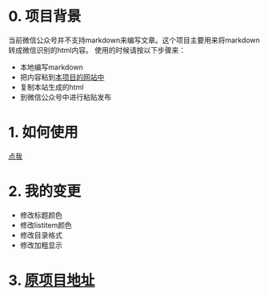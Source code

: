 # 0. 项目背景
当前微信公众号并不支持markdown来编写文章。这个项目主要用来将markdown转成微信识别的html内容。
使用的时候请按以下步骤来：
- 本地编写markdown
- 把内容粘到[本项目的网站中](http://htmlpreview.github.io/?https://github.com/double12gzh/m2w-transform/blob/master/index.html)
- 复制本站生成的html
- 到微信公众号中进行粘贴发布

# 1. 如何使用
[点我](http://htmlpreview.github.io/?https://github.com/double12gzh/m2w-transform/blob/master/index.html)

# 2. 我的变更
- 修改标题颜色
- 修改listitem颜色
- 修改目录格式
- 修改加粗显示

# 3. [原项目地址](https://github.com/wangduanduan/m2w-transform)


